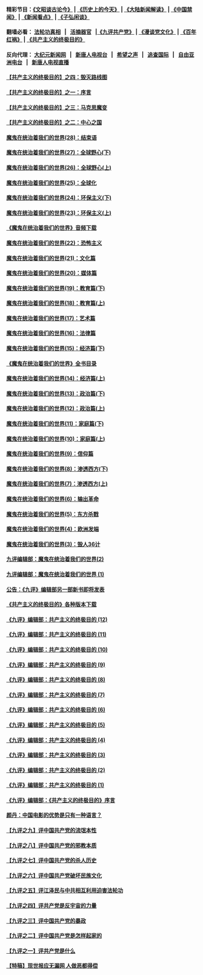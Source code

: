 #### 精彩节目：[《文昭谈古论今》](http://139.180.197.195/wenzhao) | [《历史上的今天》](http://139.180.197.195/today-in-history) | [《大陆新闻解读》](http://139.180.197.195/ntdtv-comedy) | [《中国禁闻》](http://139.180.197.195/ntdtv-news) | [《新闻看点》](http://139.180.197.195/news-insight) | [《子弘闲谈》](http://139.180.197.195/zihongxiantan/) 

 #### 翻墙必看： [法轮功真相](http://139.180.197.195:10000/videos/truth.html) &nbsp;&nbsp;|&nbsp;&nbsp; [活摘器官](http://139.180.197.195:10000/videos/res/Organs/) &nbsp;&nbsp;|[《九评共产党》](http://139.180.197.195:10000/videos/jiuping) | [《漫谈党文化》](http://139.180.197.195:10000/videos/mtdwh) | [《百年红祸》](http://139.180.197.195:10000/videos/bnhh) | [《共产主义的终极目的》](http://139.180.197.195:10000/videos/res/zjmd) 

 #### 反向代理： [大纪元新闻网](http://139.180.197.195:10080/) &nbsp;&nbsp;|&nbsp;&nbsp; [新唐人电视台](http://139.180.197.195:8000/) &nbsp;&nbsp;|&nbsp;&nbsp; [希望之声](http://139.180.197.195:8200/) &nbsp;&nbsp;|&nbsp;&nbsp; [追查国际](http://139.180.197.195:10010/) &nbsp;&nbsp;|&nbsp;&nbsp; [自由亚洲电台](http://139.180.197.195:9800/) &nbsp;&nbsp;|&nbsp;&nbsp; [新唐人电视直播](http://139.180.197.195/) 

#### [【共产主义的终极目的】之四：毁灭路线图](../pages/nsc422/n11086284.md?t=03051836) 

#### [【共产主义的终极目的】之一：序言](../pages/nsc422/n11086077.md?t=03051836) 

#### [【共产主义的终极目的】之三：马克思魔变](../pages/nsc422/n11061941.md?t=03051836) 

#### [【共产主义的终极目的】之二：中心之国](../pages/nsc422/n11047728.md?t=03051836) 

#### [魔鬼在统治着我们的世界(28)：结束语](../pages/nsc422/n10936246.md?t=03051836) 

#### [魔鬼在统治着我们的世界(27)：全球野心(下)](../pages/nsc422/n10928319.md?t=03051836) 

#### [魔鬼在统治着我们的世界(26)：全球野心(上)](../pages/nsc422/n10900318.md?t=03051836) 

#### [魔鬼在统治着我们的世界(25)：全球化](../pages/nsc422/n10788205.md?t=03051836) 

#### [魔鬼在统治着我们的世界(24)：环保主义(下)](../pages/nsc422/n10695307.md?t=03051836) 

#### [魔鬼在统治着我们的世界(23)：环保主义(上)](../pages/nsc422/n10688613.md?t=03051836) 

#### [《魔鬼在统治着我们的世界》音频下载](../pages/nsc422/n10635553.md?t=03051836) 

#### [魔鬼在统治着我们的世界(22)：恐怖主义](../pages/nsc422/n10614727.md?t=03051836) 

#### [魔鬼在统治着我们的世界(21)：文化篇](../pages/nsc422/n10597706.md?t=03051836) 

#### [魔鬼在统治着我们的世界(20)：媒体篇](../pages/nsc422/n10586579.md?t=03051836) 

#### [魔鬼在统治着我们的世界(19)：教育篇(下)](../pages/nsc422/n10564808.md?t=03051836) 

#### [魔鬼在统治着我们的世界(18)：教育篇(上)](../pages/nsc422/n10526970.md?t=03051836) 

#### [魔鬼在统治着我们的世界(17)：艺术篇](../pages/nsc422/n10499093.md?t=03051836) 

#### [魔鬼在统治着我们的世界(16)：法律篇](../pages/nsc422/n10485969.md?t=03051836) 

#### [魔鬼在统治着我们的世界(15)：经济篇(下)](../pages/nsc422/n10469975.md?t=03051836) 

#### [《魔鬼在统治着我们的世界》全书目录](../pages/nsc422/n10464261.md?t=03051836) 

#### [魔鬼在统治着我们的世界(14)：经济篇(上)](../pages/nsc422/n10457370.md?t=03051836) 

#### [魔鬼在统治着我们的世界(13)：政治篇(下)](../pages/nsc422/n10448270.md?t=03051836) 

#### [魔鬼在统治着我们的世界(12)：政治篇(上)](../pages/nsc422/n10444576.md?t=03051836) 

#### [魔鬼在统治着我们的世界(11)：家庭篇(下)](../pages/nsc422/n10440961.md?t=03051836) 

#### [魔鬼在统治着我们的世界(10)：家庭篇(上)](../pages/nsc422/n10435448.md?t=03051836) 

#### [魔鬼在统治着我们的世界(9)：信仰篇](../pages/nsc422/n10432159.md?t=03051836) 

#### [魔鬼在统治着我们的世界(8)：渗透西方(下)](../pages/nsc422/n10429603.md?t=03051836) 

#### [魔鬼在统治着我们的世界(7)：渗透西方(上)](../pages/nsc422/n10426013.md?t=03051836) 

#### [魔鬼在统治着我们的世界(6)：输出革命](../pages/nsc422/n10421536.md?t=03051836) 

#### [魔鬼在统治着我们的世界(5)：东方杀戮](../pages/nsc422/n10417707.md?t=03051836) 

#### [魔鬼在统治着我们的世界(4)：欧洲发端](../pages/nsc422/n10414890.md?t=03051836) 

#### [魔鬼在统治着我们的世界(3)：毁人36计](../pages/nsc422/n10411583.md?t=03051836) 

#### [九评编辑部：魔鬼在统治着我们的世界(2)](../pages/nsc422/n10410036.md?t=03051836) 

#### [九评编辑部：魔鬼在统治着我们的世界 (1)](../pages/nsc422/n10406825.md?t=03051836) 

#### [公告：《九评》编辑部另一部新书即将发表](../pages/nsc422/n10405104.md?t=03051836) 

#### [《共产主义的终极目的》各种版本下载](../pages/nsc422/n10022138.md?t=03051836) 

#### [《九评》编辑部：共产主义的终极目的 (12)](../pages/nsc422/n9933272.md?t=03051836) 

#### [《九评》编辑部：共产主义的终极目的 (11)](../pages/nsc422/n9924973.md?t=03051836) 

#### [《九评》编辑部：共产主义的终极目的 (10)](../pages/nsc422/n9920883.md?t=03051836) 

#### [《九评》编辑部：共产主义的终极目的 (9)](../pages/nsc422/n9916363.md?t=03051836) 

#### [《九评》编辑部：共产主义的终极目的 (8)](../pages/nsc422/n9912488.md?t=03051836) 

#### [《九评》编辑部：共产主义的终极目的 (7)](../pages/nsc422/n9901176.md?t=03051836) 

#### [《九评》编辑部：共产主义的终极目的 (6)](../pages/nsc422/n9899359.md?t=03051836) 

#### [《九评》编辑部：共产主义的终极目的 (5)](../pages/nsc422/n9893174.md?t=03051836) 

#### [《九评》编辑部：共产主义的终极目的 (4)](../pages/nsc422/n9891246.md?t=03051836) 

#### [《九评》编辑部：共产主义的终极目的 (3)](../pages/nsc422/n9879879.md?t=03051836) 

#### [《九评》编辑部：共产主义的终极目的 (2)](../pages/nsc422/n9876205.md?t=03051836) 

#### [《九评》编辑部：共产主义的终极目的 (1)](../pages/nsc422/n9865857.md?t=03051836) 

#### [《九评》编辑部：《共产主义的终极目的》序言](../pages/nsc422/n9862666.md?t=03051836) 

#### [颜丹：中国电影的优势是只有一种语言？](../pages/nsc422/n9583062.md?t=03051836) 

#### [【九评之九】评中国共产党的流氓本性](../pages/nsc422/n737542.md?t=03051836) 

#### [【九评之八】评中国共产党的邪教本质](../pages/nsc422/n735942.md?t=03051836) 

#### [【九评之七】评中国共产党的杀人历史](../pages/nsc422/n733806.md?t=03051836) 

#### [【九评之六】评中国共产党破坏民族文化](../pages/nsc422/n731667.md?t=03051836) 

#### [【九评之五】评江泽民与中共相互利用迫害法轮功](../pages/nsc422/n730058.md?t=03051836) 

#### [【九评之四】评共产党是反宇宙的力量](../pages/nsc422/n727814.md?t=03051836) 

#### [【九评之三】评中国共产党的暴政](../pages/nsc422/n725597.md?t=03051836) 

#### [【九评之二】评中国共产党是怎样起家的](../pages/nsc422/n723946.md?t=03051836) 

#### [【九评之一】评共产党是什么](../pages/nsc422/n722529.md?t=03051836) 

#### [【特稿】现世报应无漏网 人做恶都得偿](../pages/nsc422/n4215167.md?t=03051836) 

